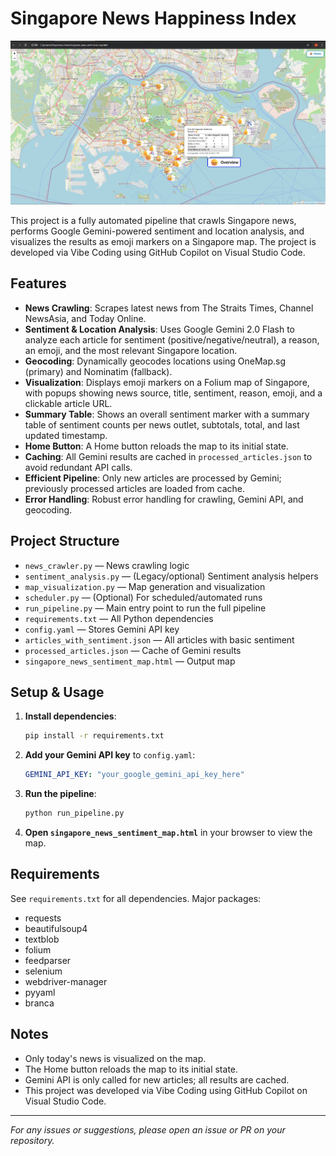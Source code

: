 # Singapore News Happiness Index

![Example Map Output](SG_Sentiment_Example.PNG)

This project is a fully automated pipeline that crawls Singapore news, performs Google Gemini-powered sentiment and location analysis, and visualizes the results as emoji markers on a Singapore map. The project is developed via Vibe Coding using GitHub Copilot on Visual Studio Code.

## Features
- **News Crawling**: Scrapes latest news from The Straits Times, Channel NewsAsia, and Today Online.
- **Sentiment & Location Analysis**: Uses Google Gemini 2.0 Flash to analyze each article for sentiment (positive/negative/neutral), a reason, an emoji, and the most relevant Singapore location.
- **Geocoding**: Dynamically geocodes locations using OneMap.sg (primary) and Nominatim (fallback).
- **Visualization**: Displays emoji markers on a Folium map of Singapore, with popups showing news source, title, sentiment, reason, emoji, and a clickable article URL.
- **Summary Table**: Shows an overall sentiment marker with a summary table of sentiment counts per news outlet, subtotals, total, and last updated timestamp.
- **Home Button**: A Home button reloads the map to its initial state.
- **Caching**: All Gemini results are cached in `processed_articles.json` to avoid redundant API calls.
- **Efficient Pipeline**: Only new articles are processed by Gemini; previously processed articles are loaded from cache.
- **Error Handling**: Robust error handling for crawling, Gemini API, and geocoding.

## Project Structure
- `news_crawler.py` — News crawling logic
- `sentiment_analysis.py` — (Legacy/optional) Sentiment analysis helpers
- `map_visualization.py` — Map generation and visualization
- `scheduler.py` — (Optional) For scheduled/automated runs
- `run_pipeline.py` — Main entry point to run the full pipeline
- `requirements.txt` — All Python dependencies
- `config.yaml` — Stores Gemini API key
- `articles_with_sentiment.json` — All articles with basic sentiment
- `processed_articles.json` — Cache of Gemini results
- `singapore_news_sentiment_map.html` — Output map

## Setup & Usage
1. **Install dependencies**:
   ```sh
   pip install -r requirements.txt
   ```
2. **Add your Gemini API key** to `config.yaml`:
   ```yaml
   GEMINI_API_KEY: "your_google_gemini_api_key_here"
   ```
3. **Run the pipeline**:
   ```sh
   python run_pipeline.py
   ```
4. **Open `singapore_news_sentiment_map.html`** in your browser to view the map.

## Requirements
See `requirements.txt` for all dependencies. Major packages:
- requests
- beautifulsoup4
- textblob
- folium
- feedparser
- selenium
- webdriver-manager
- pyyaml
- branca

## Notes
- Only today's news is visualized on the map.
- The Home button reloads the map to its initial state.
- Gemini API is only called for new articles; all results are cached.
- This project was developed via Vibe Coding using GitHub Copilot on Visual Studio Code.

---

*For any issues or suggestions, please open an issue or PR on your repository.*
